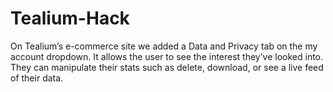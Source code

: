 # Tealium-Hack

On Tealium’s e-commerce site we added a Data and Privacy tab on the my account dropdown. It allows the user to see the interest they’ve looked into. They can manipulate their stats such as delete, download, or see a live feed of their data.
